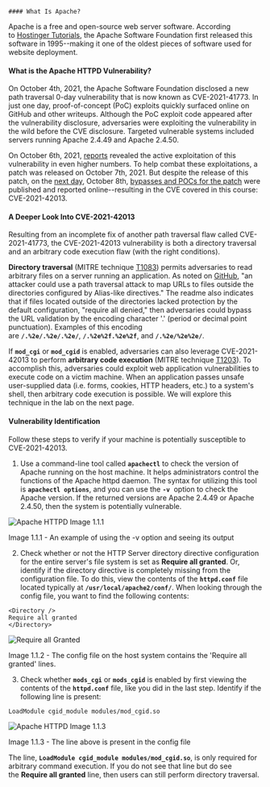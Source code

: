 	#### What Is Apache?

Apache is a free and open-source web server software. According to [Hostinger Tutorials](https://www.hostinger.com/tutorials/what-is-apache), the Apache Software Foundation first released this software in 1995--making it one of the oldest pieces of software used for website deployment.

#### What is the Apache HTTPD Vulnerability?

On October 4th, 2021, the Apache Software Foundation disclosed a new path traversal 0-day vulnerability that is now known as CVE-2021-41773. In just one day, proof-of-concept (PoC) exploits quickly surfaced online on GitHub and other writeups. Although the PoC exploit code appeared after the vulnerability disclosure, adversaries were exploiting the vulnerability in the wild before the CVE disclosure. Targeted vulnerable systems included servers running Apache 2.4.49 and Apache 2.4.50.

On October 6th, 2021, [reports](https://cloudsek.com/threatintelligence/cve-2021-41773-apache-http-server-exploited-actively-in-the-wild/) revealed the active exploitation of this vulnerability in even higher numbers. To help combat these exploitations, a patch was released on October 7th, 2021. But despite the release of this patch, on the [next day](https://www.sangfor.com/farsight-labs-threat-intelligence/cybersecurity/cve-2021-42013-apache-http-server-path-traversal-vulnerability), October 8th, [bypasses and POCs for the patch](https://blogs.juniper.net/en-us/threat-research/apache-http-server-cve-2021-42013-and-cve-2021-41773-exploited) were published and reported online--resulting in the CVE covered in this course: CVE-2021-42013.

#### A Deeper Look Into CVE-2021-42013

Resulting from an incomplete fix of another path traversal flaw called CVE-2021-41773, the CVE-2021-42013 vulnerability is both a directory traversal and an arbitrary code execution flaw (with the right conditions).

**Directory traversal** (MITRE technique [T1083](https://attack.mitre.org/techniques/T1083/)) permits adversaries to read arbitrary files on a server running an application. As noted on [GitHub](https://github.com/m96dg/CVE-2021-41773-exercise), "an attacker could use a path traversal attack to map URLs to files outside the directories configured by Alias-like directives." The readme also indicates that if files located outside of the directories lacked protection by the default configuration, "require all denied," then adversaries could bypass the URL validation by the encoding character '.' (period or decimal point punctuation). Examples of this encoding are **`/.%2e/.%2e/.%2e/`**, **`/.%2e%2f.%2e%2f`**, and **`/.%2e/%2e%2e/`**.

If **`mod_cgi`** or **`mod_cgid`** is enabled, adversaries can also leverage CVE-2021-42013 to perform **arbitrary code execution** (MITRE technique [T1203](https://attack.mitre.org/techniques/T1203/)). To accomplish this, adversaries could exploit web application vulnerabilities to execute code on a victim machine. When an application passes unsafe user-supplied data (i.e. forms, cookies, HTTP headers, etc.) to a system's shell, then arbitrary code execution is possible. We will explore this technique in the lab on the next page.

#### Vulnerability Identification

Follow these steps to verify if your machine is potentially susceptible to CVE-2021-42013.

1. Use a command-line tool called **`apachectl`** to check the version of Apache running on the host machine. It helps administrators control the functions of the Apache httpd daemon. The syntax for utilizing this tool is **`apachectl options`**, and you can use the **`-v`**  option to check the Apache version. If the returned versions are Apache 2.4.49 or Apache 2.4.50, then the system is potentially vulnerable.

![Apache HTTPD Image 1.1.1](https://images.ctfassets.net/kvf8rpi09wgk/2BI24r5kzqWIRbRQx02vuW/fd13b4a8bb4b63bb200e1dc3eddd5268/Apache_HTTPD_Image_1.1.1.png)

Image 1.1.1 - An example of using the -v option and seeing its output

2. Check whether or not the HTTP Server directory directive configuration for the entire server's file system is set as **Require all granted**. Or, identify if the directory directive is completely missing from the configuration file. To do this, view the contents of the **`httpd.conf`** file located typically at **`/usr/local/apache2/conf/`**. When looking through the config file, you want to find the following contents:

```
<Directory /> 
Require all granted 
</Directory>
```

![Require all Granted](https://images.ctfassets.net/kvf8rpi09wgk/4ZLfzrHc5ytuTV1ZPSfZC7/3faface53f50d5452019ddbcde678087/Apache_HTTPD_Image_1.1.2.png)

Image 1.1.2 - The config file on the host system contains the 'Require all granted' lines.

3. Check whether **`mods_cgi`** or **`mods_cgid`** is enabled by first viewing the contents of the **`httpd.conf`** file, like you did in the last step. Identify if the following line is present:

```
LoadModule cgid_module modules/mod_cgid.so
```

![Apache HTTPD Image 1.1.3](https://images.ctfassets.net/kvf8rpi09wgk/6to8ogQuy2Bz0WXYJc1BUM/8339c94ee954f65c18e4a28a76d276c9/Apache_HTTPD_Image_1.1.3.png)

Image 1.1.3 - The line above is present in the config file

The line, **`LoadModule cgid_module modules/mod_cgid.so`**, is only required for arbitrary command execution. If you do not see that line but do see the **Require all granted** line, then users can still perform directory traversal.